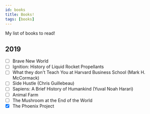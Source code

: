 ```yaml
---
id: books
title: Books!
tags: [books]
---
```


My list of books to read!

<!--truncate-->

2019
----

- [ ] Brave New World
- [ ] Ignition: History of Liquid Rocket Propellants
- [ ] What they don't Teach You at Harvard Business School (Mark H. McCormack)
- [ ] Side Hustle (Chris Guillebeau)
- [ ] Sapiens: A Brief History of Humankind (Yuval Noah Harari)
- [ ] Animal Farm
- [ ] The Mushroom at the End of the World
- [x] The Phoenix Project
